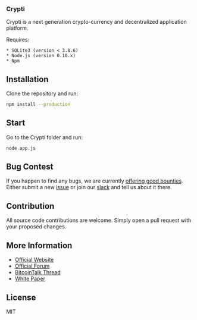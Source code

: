 ### Crypti ###

Crypti is a next generation crypto-currency and decentralized application platform. 

Requires:

	* SQLite3 (version < 3.8.6)
	* Node.js (version 0.10.x)
	* Npm

## Installation

Clone the repository and run: 

```sh
npm install --production
```

## Start

Go to the Crypti folder and run:

```sh
node app.js
```

## Bug Contest

If you happen to find any bugs, we are currently [offering good bounties](https://blog.crypti.me/crypti-is-now-open-source/). Either submit a new [issue](https://github.com/crypti/crypti-sources/issues/new) or join our [slack](http://slack.crypti.me) and tell us about it there.

## Contribution

All source code contributions are welcome. Simply open a pull request with your proposed changes.

## More Information

* [Official Website](http://crypti.me)
* [Official Forum](http://forum.crypti.me)
* [BitcoinTalk Thread](https://bitcointalk.org/index.php?topic=654463)
* [White Paper](http://crypti.me/crypti.pdf)

## License 

MIT
